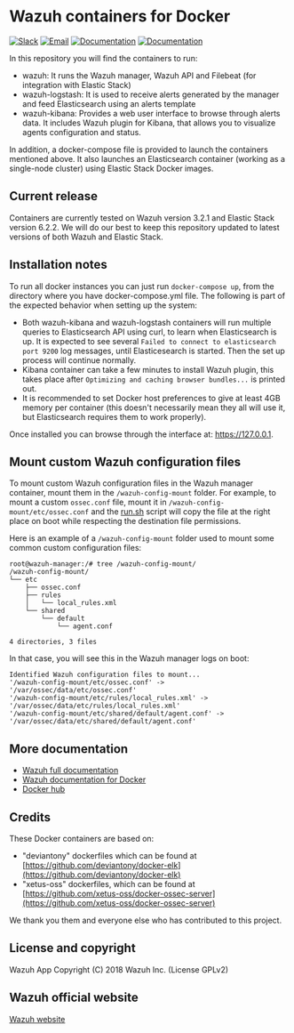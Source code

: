 # Wazuh containers for Docker

[![Slack](https://img.shields.io/badge/slack-join-blue.svg)](https://goo.gl/forms/M2AoZC4b2R9A9Zy12)
[![Email](https://img.shields.io/badge/email-join-blue.svg)](https://groups.google.com/forum/#!forum/wazuh)
[![Documentation](https://img.shields.io/badge/docs-view-green.svg)](https://documentation.wazuh.com)
[![Documentation](https://img.shields.io/badge/web-view-green.svg)](https://wazuh.com)

In this repository you will find the containers to run:

* wazuh: It runs the Wazuh manager, Wazuh API and Filebeat (for integration with Elastic Stack)
* wazuh-logstash: It is used to receive alerts generated by the manager and feed Elasticsearch using an alerts template
* wazuh-kibana: Provides a web user interface to browse through alerts data. It includes Wazuh plugin for Kibana, that allows you to visualize agents configuration and status.

In addition, a docker-compose file is provided to launch the containers mentioned above. It also launches an Elasticsearch container (working as a single-node cluster) using Elastic Stack Docker images.

## Current release

Containers are currently tested on Wazuh version 3.2.1 and Elastic Stack version 6.2.2. We will do our best to keep this repository updated to latest versions of both Wazuh and Elastic Stack.

## Installation notes

To run all docker instances you can just run ``docker-compose up``, from the directory where you have docker-compose.yml file. The following is part of the expected behavior when setting up the system:

* Both wazuh-kibana and wazuh-logstash containers will run multiple queries to Elasticsearch API using curl, to learn when Elasticsearch is up. It is expected to see several ``Failed to connect to elasticsearch port 9200`` log messages, until Elasticesearch is started. Then the set up process will continue normally.
* Kibana container can take a few minutes to install Wazuh plugin, this takes place after ``Optimizing and caching browser bundles...`` is printed out.
* It is recommended to set Docker host preferences to give at least 4GB memory per container (this doesn't necessarily mean they all will use it, but Elasticsearch requires them to work properly).

Once installed you can browse through the interface at: https://127.0.0.1.

## Mount custom Wazuh configuration files

To mount custom Wazuh configuration files in the Wazuh manager container, mount them in the `/wazuh-config-mount` folder. For example, to mount a custom `ossec.conf` file, mount it in `/wazuh-config-mount/etc/ossec.conf` and the [run.sh](wazuh/config/run.sh) script will copy the file at the right place on boot while respecting the destination file permissions.

Here is an example of a `/wazuh-config-mount` folder used to mount some common custom configuration files:
```
root@wazuh-manager:/# tree /wazuh-config-mount/
/wazuh-config-mount/
└── etc
    ├── ossec.conf
    ├── rules
    │   └── local_rules.xml
    └── shared
        └── default
            └── agent.conf

4 directories, 3 files
```

In that case, you will see this in the Wazuh manager logs on boot:
```
Identified Wazuh configuration files to mount...
'/wazuh-config-mount/etc/ossec.conf' -> '/var/ossec/data/etc/ossec.conf'
'/wazuh-config-mount/etc/rules/local_rules.xml' -> '/var/ossec/data/etc/rules/local_rules.xml'
'/wazuh-config-mount/etc/shared/default/agent.conf' -> '/var/ossec/data/etc/shared/default/agent.conf'
```

## More documentation

* [Wazuh full documentation](http://documentation.wazuh.com)
* [Wazuh documentation for Docker](https://documentation.wazuh.com/current/docker/index.html)
* [Docker hub](https://hub.docker.com/u/wazuh)

## Credits

These Docker containers are based on:

*  "deviantony" dockerfiles which can be found at [https://github.com/deviantony/docker-elk](https://github.com/deviantony/docker-elk)
*  "xetus-oss" dockerfiles, which can be found at [https://github.com/xetus-oss/docker-ossec-server](https://github.com/xetus-oss/docker-ossec-server)

We thank you them and everyone else who has contributed to this project.

## License and copyright

Wazuh App Copyright (C) 2018 Wazuh Inc. (License GPLv2)

## Wazuh official website

[Wazuh website](http://wazuh.com)

